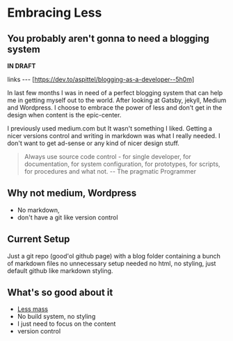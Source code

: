 # Embracing Less

## You probably aren't gonna to need a blogging system

**IN DRAFT**

links ---
[https://dev.to/aspittel/blogging-as-a-developer--5h0m]


In last few months I was in need of a perfect blogging system that can help me in getting myself out to the world. After looking at Gatsby, jekyll, Medium and Wordpress. I choose to embrace the power of less and don't get in the design when content is the epic-center.

 I previously used medium.com but It wasn't something I liked. Getting a nicer versions control and writing in markdown was what I really needed. I don't want to get ad-sense or any kind of nicer design stuff.


> Always use source code control - for single developer, for documentation, for system configuration, for prototypes, for scripts, for procedures and what not.
> -- The pragmatic Programmer

## Why not medium, Wordpress
- No markdown,
- don't have a git like version control

## Current Setup
Just a git repo (good'ol github page) with a blog folder containing a bunch of markdown files no unnecessary setup needed no html, no styling, just default github like markdown styling.

## What's so good about it

- [Less mass](https://signalvnoise.com/archives2/getting_real_less_mass.php)
- No build system, no styling
- I just need to focus on the content
- version control
